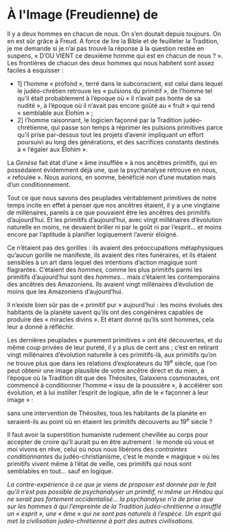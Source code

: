 # À l'Image (Freudienne) de

Il y a deux hommes en chacun de nous. On s’en doutait depuis toujours. On en est sûr grâce à Freud. A force de lire la Bible et de feuilleter la Tradition, je me demande si je n’ai pas trouvé la réponse à la question restée en suspens, « D’OU VIENT ce deuxième homme qui est en chacun de nous ? ». Les frontières de chacun des deux hommes qui nous habitent sont assez faciles à esquisser :

-   1\] l’homme « profond », terré dans le subconscient, est celui dans lequel le judéo-chrétien retrouve les « pulsions du primitif », de l’homme tel qu’il était probablement à l’époque où « il n’avait pas honte de sa nudité », à l’époque où il n’avait pas encore goûté au « fruit » qui rend « semblable aux Élohim » ;
-   2\] l’homme raisonnant, le logicien façonné par <span id="e9782221228517_c18-st1.xhtml#page-270"></span>la Tradition judéo-chrétienne, qui passe son temps à réprimer les pulsions primitives parce qu’il prise par-dessus tout les projets d’avenir impliquant un effort poursuivi au long des générations, et des sacrifices constants destinés à « l’égaler aux Élohim ».

La *Genèse* fait état d’une « âme insufflée » à nos ancêtres primitifs, qui en possédaient évidemment déjà une, que la psychanalyse retrouve en nous, « refoulée ». Nous aurions, en somme, bénéficié non d’une mutation mais d’un conditionnement.

Tout ce que nous savons des peuplades véritablement primitives de notre temps incite en effet à penser que nos ancêtres étaient, il y a une vingtaine de millénaires, pareils à ce que pouvaient être les ancêtres des primitifs d’aujourd’hui. Et les primitifs d’aujourd’hui, avec vingt millénaires d’évolution naturelle en moins, ne devaient briller ni par le goût ni par l’esprit... et moins encore par l’aptitude à planifier logiquement l’avenir éloigné.

Ce n’étaient pas des gorilles : ils avaient des préoccupations métaphysiques qu’aucun gorille ne manifeste, ils avaient des rites funéraires, et ils étaient sensibles à un art dans lequel des intentions d’action magique sont flagrantes. C’étaient des *hommes,* comme les plus primitifs parmi les primitifs d’aujourd’hui sont des *hommes...* mais c’étaient les contemporains des ancêtres des Amazoniens. Ils avaient vingt millénaires d’évolution de moins que les Amazoniens d’aujourd’hui.

Il n’existe bien sûr pas de « primitif pur » aujourd’hui : les moins évolués des habitants de la planète savent qu’ils ont des congénères capables de produire des « miracles divins ». Et étant donné qu’ils sont hommes, cela leur a donné à réfléchir.

Les dernières peuplades « purement primitives » ont été découvertes, et du même coup privées de leur pureté, il y a plus de cent ans ; c’est en retirant vingt millénaires <span id="e9782221228517_c18-st1.xhtml#page-271"></span>d’évolution naturelle à ces primitifs-là, aux primitifs qu’on ne trouve plus que dans les relations d’explorateurs du 19<sup>e</sup> siècle, que l’on peut obtenir une image plausible de votre ancêtre direct et du mien, à l’époque où la Tradition dit que des Théosites, Galaxiens cosmonautes, ont commencé à conditionner l’homme « issu de la poussière », à accélérer son évolution, et à lui instiller l’esprit de logique, afin de le « façonner à leur image » :

sans une intervention de Théosites, tous les habitants de la planète en seraient-ils au point où en étaient les primitifs découverts au 19<sup>e</sup> siècle ?

Il faut avoir la superstition humaniste rudement chevillée au corps pour accepter de croire qu’il aurait pu en être autrement : le monde où vous et moi vivons en rêve, celui où nous nous libérons des *contraintes conditionnantes* du judéo-christianisme, c’est le monde « magique » où les primitifs vivent même à l’état de veille, ces primitifs qui nous sont semblables en tout... sauf en logique.

*La contre-expérience à ce que je viens de proposer est donnée par le fait qu’il n’est pas possible de psychanalyser un primitif, ni même un Hindou qui ne serait pas fortement occidentalisé... la psychanalyse n’a de prise que sur les hommes à qui l’empreinte de la Tradition judéo-chrétienne a insufflé un « esprit », une « âme » qui ne sont pas naturels à l’espèce. Un esprit qui met la civilisation judéo-chrétienne à part des autres civilisations.*

<span id="e9782221228517_c18-st1.xhtml#title93"></span>

